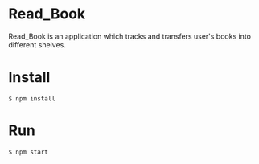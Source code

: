 # Read_Book
Read_Book is an application which tracks and transfers user's books into different shelves.

# Install
    $ npm install

# Run
    $ npm start
